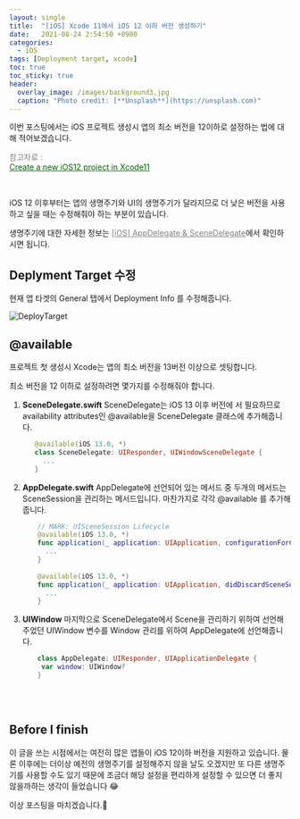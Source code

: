 ```yaml
---
layout: single
title:  "[iOS] Xcode 11에서 iOS 12 이하 버전 생성하기"
date:   2021-08-24 2:54:50 +0900
categories: 
  - iOS
tags: [Deployment target, xcode]
toc: true
toc_sticky: true
header:
  overlay_image: /images/background3.jpg
  caption: "Photo credit: [**Unsplash**](https://unsplash.com)"
---
```


이번 포스팅에서는 iOS 프로젝트 생성시 앱의 최소 버전을 12이하로 설정하는 법에 대해 적어보겠습니다.

<span style="color:gray">참고자료 : <br></span><a href ="https://sarunw.com/posts/create-new-ios12-project-in-xcode11/" style="color:darkgreen"><U>Create a new iOS12 project in Xcode11</U></a>

<br>

iOS 12 이후부터는 앱의 생명주기와 UI의 생명주기가 달라지므로 더 낮은 버전을 사용하고 싶을 때는 수정해줘야 하는 부분이 있습니다. 

생명주기에 대한 자세한 정보는  <a href ="https://babywalnut.github.io/my-blog/ios/AppDelegate-SceneDelegate/" style="color:gray"><U>[iOS] AppDelegate & SceneDelegate</U></a>에서 확인하시면 됩니다.


## **Deplyment Target 수정**

현재 앱 타겟의 General 탭에서 Deployment Info 를 수정해줍니다.

![DeployTarget](https://user-images.githubusercontent.com/56648865/130635921-e877ded8-4ce6-40f3-b3e6-c7c53bc99701.png)






## **@available**

프로젝트 첫 생성시 Xcode는 앱의 최소 버전을 13버전 이상으로 셋팅합니다. 

최소 버전을 12 이하로 설정하려면 몇가지를 수정해줘야 합니다.



1. **SceneDelegate.swift**
SceneDelegate는 iOS 13 이후 버전에 서 필요하므로 availability attributes인 @available을 SceneDelegate 클래스에 추가해줍니다.
    ```swift
       @available(iOS 13.0, *)
       class SceneDelegate: UIResponder, UIWindowSceneDelegate {
         ...
       }
    ```
2. **AppDelegate.swift**
AppDelegate에 선언되어 있는 메서드 중 두개의 메서드는 SceneSession을 관리하는 메서드입니다. 
마찬가지로 각각 @available 를 추가해줍니다.
```swift
       // MARK: UISceneSession Lifecycle
       @available(iOS 13.0, *)
       func application(_ application: UIApplication, configurationForConnecting connectingSceneSession: UISceneSession, options: UIScene.ConnectionOptions) -> UISceneConfiguration {
         ...
       }
       
       @available(iOS 13.0, *)
       func application(_ application: UIApplication, didDiscardSceneSessions sceneSessions: Set<UISceneSession>) {
         ...
       }
```
3. **UIWindow**
마지막으로 SceneDelegate에서 Scene을 관리하기 위하여 선언해주었던 UIWindow 변수를 Window 관리를 위하여 AppDelegate에 선언해줍니다.
```swift
       class AppDelegate: UIResponder, UIApplicationDelegate {
       	var window: UIWindow?
       }
```

<br><br>
## **Before I finish** 
이 글을 쓰는 시점에서는 여전히 많은 앱들이 iOS 12이하 버전을 지원하고 있습니다. 물론 이후에는 더이상 예전의 생명주기를 설정해주지 않을 날도 오겠지만 또 다른 생명주기를 사용할 수도 있기 때문에 조금더 해당 설정을 편리하게 설정할 수 있으면 더 좋지 않을까하는 생각이 들었습니다 😂 

이상 포스팅을 마치겠습니다.🙈